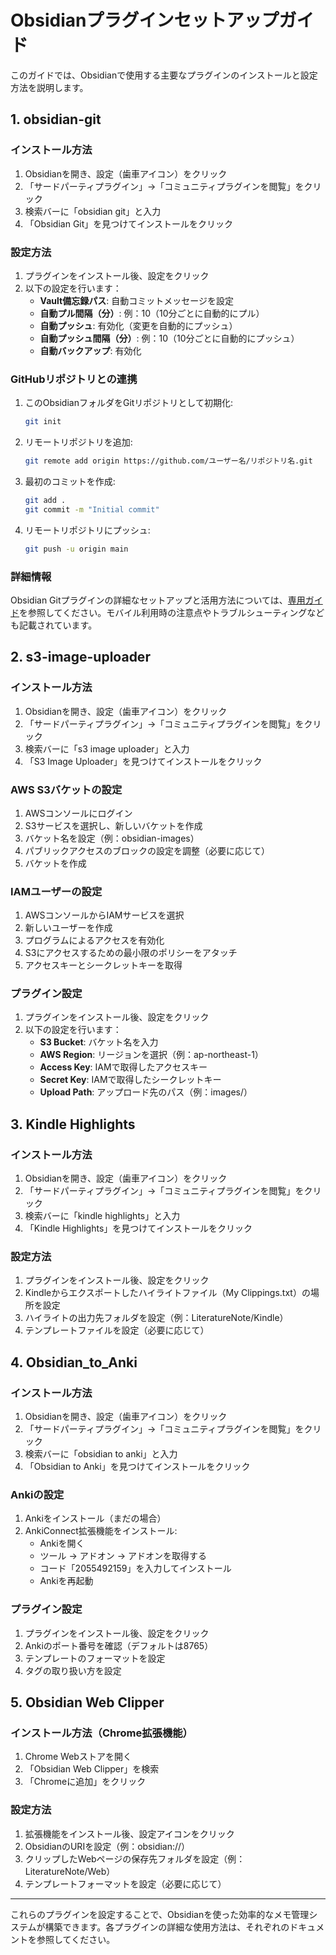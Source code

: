 # Obsidianプラグインセットアップガイド

このガイドでは、Obsidianで使用する主要なプラグインのインストールと設定方法を説明します。

## 1. obsidian-git

### インストール方法
1. Obsidianを開き、設定（歯車アイコン）をクリック
2. 「サードパーティプラグイン」→「コミュニティプラグインを閲覧」をクリック
3. 検索バーに「obsidian git」と入力
4. 「Obsidian Git」を見つけてインストールをクリック

### 設定方法
1. プラグインをインストール後、設定をクリック
2. 以下の設定を行います：
   - **Vault備忘録パス**: 自動コミットメッセージを設定
   - **自動プル間隔（分）**: 例：10（10分ごとに自動的にプル）
   - **自動プッシュ**: 有効化（変更を自動的にプッシュ）
   - **自動プッシュ間隔（分）**: 例：10（10分ごとに自動的にプッシュ）
   - **自動バックアップ**: 有効化

### GitHubリポジトリとの連携
1. このObsidianフォルダをGitリポジトリとして初期化:
   ```bash
   git init
   ```
2. リモートリポジトリを追加:
   ```bash
   git remote add origin https://github.com/ユーザー名/リポジトリ名.git
   ```
3. 最初のコミットを作成:
   ```bash
   git add .
   git commit -m "Initial commit"
   ```
4. リモートリポジトリにプッシュ:
   ```bash
   git push -u origin main
   ```

### 詳細情報
Obsidian Gitプラグインの詳細なセットアップと活用方法については、[専用ガイド](obsidian-git-setup.md)を参照してください。モバイル利用時の注意点やトラブルシューティングなども記載されています。

## 2. s3-image-uploader

### インストール方法
1. Obsidianを開き、設定（歯車アイコン）をクリック
2. 「サードパーティプラグイン」→「コミュニティプラグインを閲覧」をクリック
3. 検索バーに「s3 image uploader」と入力
4. 「S3 Image Uploader」を見つけてインストールをクリック

### AWS S3バケットの設定
1. AWSコンソールにログイン
2. S3サービスを選択し、新しいバケットを作成
3. バケット名を設定（例：obsidian-images）
4. パブリックアクセスのブロックの設定を調整（必要に応じて）
5. バケットを作成

### IAMユーザーの設定
1. AWSコンソールからIAMサービスを選択
2. 新しいユーザーを作成
3. プログラムによるアクセスを有効化
4. S3にアクセスするための最小限のポリシーをアタッチ
5. アクセスキーとシークレットキーを取得

### プラグイン設定
1. プラグインをインストール後、設定をクリック
2. 以下の設定を行います：
   - **S3 Bucket**: バケット名を入力
   - **AWS Region**: リージョンを選択（例：ap-northeast-1）
   - **Access Key**: IAMで取得したアクセスキー
   - **Secret Key**: IAMで取得したシークレットキー
   - **Upload Path**: アップロード先のパス（例：images/）

## 3. Kindle Highlights

### インストール方法
1. Obsidianを開き、設定（歯車アイコン）をクリック
2. 「サードパーティプラグイン」→「コミュニティプラグインを閲覧」をクリック
3. 検索バーに「kindle highlights」と入力
4. 「Kindle Highlights」を見つけてインストールをクリック

### 設定方法
1. プラグインをインストール後、設定をクリック
2. Kindleからエクスポートしたハイライトファイル（My Clippings.txt）の場所を設定
3. ハイライトの出力先フォルダを設定（例：LiteratureNote/Kindle）
4. テンプレートファイルを設定（必要に応じて）

## 4. Obsidian_to_Anki

### インストール方法
1. Obsidianを開き、設定（歯車アイコン）をクリック
2. 「サードパーティプラグイン」→「コミュニティプラグインを閲覧」をクリック
3. 検索バーに「obsidian to anki」と入力
4. 「Obsidian to Anki」を見つけてインストールをクリック

### Ankiの設定
1. Ankiをインストール（まだの場合）
2. AnkiConnect拡張機能をインストール:
   - Ankiを開く
   - ツール → アドオン → アドオンを取得する
   - コード「2055492159」を入力してインストール
   - Ankiを再起動

### プラグイン設定
1. プラグインをインストール後、設定をクリック
2. Ankiのポート番号を確認（デフォルトは8765）
3. テンプレートのフォーマットを設定
4. タグの取り扱い方を設定

## 5. Obsidian Web Clipper

### インストール方法（Chrome拡張機能）
1. Chrome Webストアを開く
2. 「Obsidian Web Clipper」を検索
3. 「Chromeに追加」をクリック

### 設定方法
1. 拡張機能をインストール後、設定アイコンをクリック
2. ObsidianのURIを設定（例：obsidian://）
3. クリップしたWebページの保存先フォルダを設定（例：LiteratureNote/Web）
4. テンプレートフォーマットを設定（必要に応じて）

---

これらのプラグインを設定することで、Obsidianを使った効率的なメモ管理システムが構築できます。各プラグインの詳細な使用方法は、それぞれのドキュメントを参照してください。